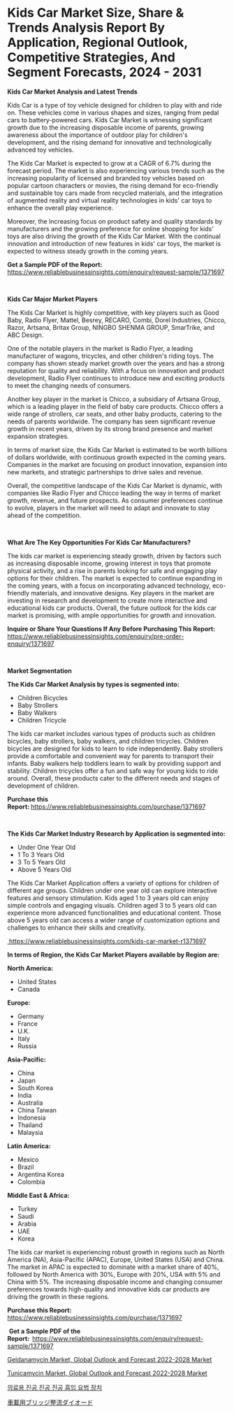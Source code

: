 <p><h1>Kids Car Market Size, Share & Trends Analysis Report By Application, Regional Outlook, Competitive Strategies, And Segment Forecasts, 2024 - 2031</h1></p><p><strong>Kids Car Market Analysis and Latest Trends</strong></p>
<p><p>Kids Car is a type of toy vehicle designed for children to play with and ride on. These vehicles come in various shapes and sizes, ranging from pedal cars to battery-powered cars. Kids Car Market is witnessing significant growth due to the increasing disposable income of parents, growing awareness about the importance of outdoor play for children's development, and the rising demand for innovative and technologically advanced toy vehicles.</p><p>The Kids Car Market is expected to grow at a CAGR of 6.7% during the forecast period. The market is also experiencing various trends such as the increasing popularity of licensed and branded toy vehicles based on popular cartoon characters or movies, the rising demand for eco-friendly and sustainable toy cars made from recycled materials, and the integration of augmented reality and virtual reality technologies in kids' car toys to enhance the overall play experience.</p><p>Moreover, the increasing focus on product safety and quality standards by manufacturers and the growing preference for online shopping for kids' toys are also driving the growth of the Kids Car Market. With the continual innovation and introduction of new features in kids' car toys, the market is expected to witness steady growth in the coming years.</p></p>
<p><strong>Get a Sample PDF of the Report:&nbsp;</strong> <a href="https://www.reliablebusinessinsights.com/enquiry/request-sample/1371697">https://www.reliablebusinessinsights.com/enquiry/request-sample/1371697</a></p>
<p>&nbsp;</p>
<p><strong>Kids Car Major Market Players</strong></p>
<p><p>The Kids Car Market is highly competitive, with key players such as Good Baby, Radio Flyer, Mattel, Besrey, RECARO, Combi, Dorel Industries, Chicco, Razor, Artsana, Britax Group, NINGBO SHENMA GROUP, SmarTrike, and ABC Design.</p><p>One of the notable players in the market is Radio Flyer, a leading manufacturer of wagons, tricycles, and other children's riding toys. The company has shown steady market growth over the years and has a strong reputation for quality and reliability. With a focus on innovation and product development, Radio Flyer continues to introduce new and exciting products to meet the changing needs of consumers.</p><p>Another key player in the market is Chicco, a subsidiary of Artsana Group, which is a leading player in the field of baby care products. Chicco offers a wide range of strollers, car seats, and other baby products, catering to the needs of parents worldwide. The company has seen significant revenue growth in recent years, driven by its strong brand presence and market expansion strategies.</p><p>In terms of market size, the Kids Car Market is estimated to be worth billions of dollars worldwide, with continuous growth expected in the coming years. Companies in the market are focusing on product innovation, expansion into new markets, and strategic partnerships to drive sales and revenue.</p><p>Overall, the competitive landscape of the Kids Car Market is dynamic, with companies like Radio Flyer and Chicco leading the way in terms of market growth, revenue, and future prospects. As consumer preferences continue to evolve, players in the market will need to adapt and innovate to stay ahead of the competition.</p></p>
<p>&nbsp;</p>
<p><strong>What Are The Key Opportunities For Kids Car Manufacturers?</strong></p>
<p><p>The kids car market is experiencing steady growth, driven by factors such as increasing disposable income, growing interest in toys that promote physical activity, and a rise in parents looking for safe and engaging play options for their children. The market is expected to continue expanding in the coming years, with a focus on incorporating advanced technology, eco-friendly materials, and innovative designs. Key players in the market are investing in research and development to create more interactive and educational kids car products. Overall, the future outlook for the kids car market is promising, with ample opportunities for growth and innovation.</p></p>
<p><strong>Inquire or Share Your Questions If Any Before Purchasing This Report:</strong> <a href="https://www.reliablebusinessinsights.com/enquiry/pre-order-enquiry/1371697">https://www.reliablebusinessinsights.com/enquiry/pre-order-enquiry/1371697</a></p>
<p>&nbsp;</p>
<p><strong>Market Segmentation</strong></p>
<p><strong>The Kids Car Market Analysis by types is segmented into:</strong></p>
<p><ul><li>Children Bicycles</li><li>Baby Strollers</li><li>Baby Walkers</li><li>Children Tricycle</li></ul></p>
<p><p>The kids car market includes various types of products such as children bicycles, baby strollers, baby walkers, and children tricycles. Children bicycles are designed for kids to learn to ride independently. Baby strollers provide a comfortable and convenient way for parents to transport their infants. Baby walkers help toddlers learn to walk by providing support and stability. Children tricycles offer a fun and safe way for young kids to ride around. Overall, these products cater to the different needs and stages of development of children.</p></p>
<p><strong>Purchase this Report:&nbsp;</strong><a href="https://www.reliablebusinessinsights.com/purchase/1371697">https://www.reliablebusinessinsights.com/purchase/1371697</a></p>
<p>&nbsp;</p>
<p><strong>The Kids Car Market Industry Research by Application is segmented into:</strong></p>
<p><ul><li>Under One Year Old</li><li>1 To 3 Years Old</li><li>3 To 5 Years Old</li><li>Above 5 Years Old</li></ul></p>
<p><p>The Kids Car Market Application offers a variety of options for children of different age groups. Children under one year old can explore interactive features and sensory stimulation. Kids aged 1 to 3 years old can enjoy simple controls and engaging visuals. Children aged 3 to 5 years old can experience more advanced functionalities and educational content. Those above 5 years old can access a wider range of customization options and challenges to enhance their skills and creativity.</p></p>
<p><a href="https://www.reliablebusinessinsights.com/kids-car-market-r1371697">&nbsp;https://www.reliablebusinessinsights.com/kids-car-market-r1371697</a></p>
<p><strong>In terms of Region, the Kids Car Market Players available by Region are:</strong></p>
<p>
    <p> <strong> North America: </strong>
        <ul>
            <li>United States</li>
            <li>Canada</li>
        </ul>
        </p> 
    <p> <strong> Europe: </strong>
        <ul>
            <li>Germany</li>
            <li>France</li>
            <li>U.K.</li>
            <li>Italy</li>
            <li>Russia</li>
        </ul>
        </p> 
    <p> <strong> Asia-Pacific: </strong>
        <ul>
            <li>China</li>
            <li>Japan</li>
            <li>South Korea</li>
            <li>India</li>
            <li>Australia</li>
            <li>China Taiwan</li>
            <li>Indonesia</li>
            <li>Thailand</li>
            <li>Malaysia</li>
        </ul>
        </p> 
    <p> <strong> Latin America: </strong>
        <ul>
            <li>Mexico</li>
            <li>Brazil</li>
            <li>Argentina Korea</li>
            <li>Colombia</li>
        </ul>
        </p> 
    <p> <strong> Middle East & Africa: </strong>
        <ul>
            <li>Turkey</li>
            <li>Saudi</li>
            <li>Arabia</li>
            <li>UAE</li>
            <li>Korea</li>
        </ul>
    </p>
    </p>
<p><p>The kids car market is experiencing robust growth in regions such as North America (NA), Asia-Pacific (APAC), Europe, United States (USA) and China. The market in APAC is expected to dominate with a market share of 40%, followed by North America with 30%, Europe with 20%, USA with 5% and China with 5%. The increasing disposable income and changing consumer preferences towards high-quality and innovative kids car products are driving the growth in these regions.</p></p>
<p><strong>Purchase this Report: </strong><a href="https://www.reliablebusinessinsights.com/purchase/1371697">https://www.reliablebusinessinsights.com/purchase/1371697</a></p>
<p>&nbsp;<strong>Get a Sample PDF of the Report:&nbsp;&nbsp;</strong><a href="https://www.reliablebusinessinsights.com/enquiry/request-sample/1371697">https://www.reliablebusinessinsights.com/enquiry/request-sample/1371697</a></p>
<p><strong></strong></p>
<p><p><a href="https://github.com/arabintang013/Market-Research-Report-List-1/blob/main/geldanamycin-market-global-outlook-and-forecast-2022-2028-market.md">Geldanamycin Market, Global Outlook and Forecast 2022-2028 Market</a></p><p><a href="https://github.com/CliffMedina6/Market-Research-Report-List-5/blob/main/tunicamycin-market-global-outlook-and-forecast-2022-2028-market.md">Tunicamycin Market, Global Outlook and Forecast 2022-2028 Market</a></p><p><a href="https://github.com/AlbertotDouglas44367/Market-Research-Report-List-2/blob/main/1130900125727.md">의료용 진공 진공 진공 흡입 요법 장치</a></p><p><a href="https://github.com/vtbvgl20191192/Market-Research-Report-List-3/blob/main/7261982124116.md">車載用ブリッジ整流ダイオード</a></p></p>